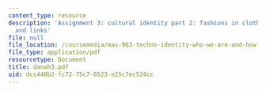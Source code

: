 ```yaml
---
content_type: resource
description: 'Assignment 3: cultural identity part 2: fashions in clothing, music
  and links'
file: null
file_location: /coursemedia/mas-963-techno-identity-who-we-are-and-how-we-perceive-ourselves-and-others-spring-2002/dcc448b2fc7275c78523e25c7ec524cc_danah3.pdf
file_type: application/pdf
resourcetype: Document
title: danah3.pdf
uid: dcc448b2-fc72-75c7-8523-e25c7ec524cc
---
```

